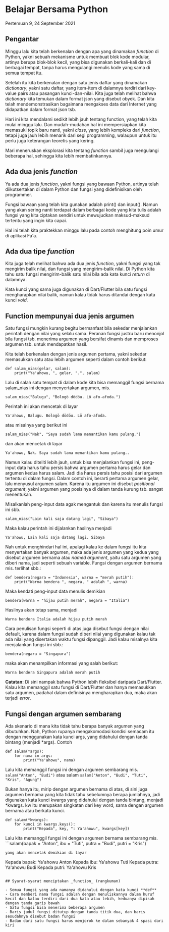 # Belajar Bersama Python

Pertemuan 9, 24 September 2021


## Pengantar

Minggu lalu kita telah berkenalan dengan apa yang dinamakan _function_ di Python, yakni sebuah mekanisme untuk membuat blok kode modular, artinya berupa blok-blok kecil, yang bisa digunakan berkali-kali dan di berbagai tempat, tanpa harus mengulangi menulis kode yang sama di semua tempat itu.

Setelah itu kita berkenalan dengan satu jenis daftar yang dinamakan _dictionary_, yakni satu daftar, yang item-item di dalamnya terdiri dari key-value pairs atau pasangan kunci-dan-nilai. Kita juga telah melihat bahwa _dictionary_ kita temukan dalam format json yang disebut obyek. Dan kita telah mendemonstrasikan bagaimana mengakses data dari Internet yang didapatkan dalam format json tsb.

Hari ini kita mendalami sedikit lebih jauh tentang function, yang telah kita mulai minggu lalu. Dan mudah-mudahan hal ini mempersiapkan kita memasuki topik baru nanti, yakni _class_, yang lebih kompleks dari _function_, tetapi juga jauh lebih menarik dari segi programming, walaupun untuk itu perlu juga keterangan teoretis yang kering.

Mari meneruskan eksplorasi kita tentang _function_ sambil juga mengulangi beberapa hal, sehingga kita lebih membatinkannya.

## Ada dua jenis _function_

Ya ada dua jenis _function_, yakni fungsi yang bawaan Python, artinya telah diikutsertakan di dalam Python dan fungsi yang didefinisikan oleh programmer.

Fungsi bawaan yang telah kita gunakan adalah print() dan input(). Namun yang akan sering nanti terdapat dalam berbagai kode yang kita tulis adalah fungsi yang kita ciptakan sendiri untuk mewujudkan maksud-maksud tertentu yang ingin kita capai.

Hal ini telah kita praktekkan minggu lalu pada contoh menghitung poin umur di aplikasi Fa'a.

## Ada dua tipe _function_

Kita juga telah melihat bahwa ada dua jenis _function_, yakni fungsi yang tak mengirim balik nilai, dan fungsi yang mengirim-balik nilai. Di Python kita tahu satu fungsi mengirim-balik satu nilai bila ada kata kunci _return_ di dalamnya.

Kata kunci yang sama juga digunakan di Dart/Flutter bila satu fungsi mengharapkan nilai balik, namun kalau tidak harus ditandai dengan kata kunci _void_.

## Function mempunyai dua jenis argumen

Satu fungsi mungkin kurang begitu bermanfaat bila sekedar menjalankan perintah dengan nilai yang selalu sama. Peranan fungsi justru baru menonjol bila fungsi tsb. menerima argumen yang bersifat dinamis dan memproses argumen tsb. untuk mendapatkan hasil.

Kita telah berkenalan dengan jenis argumen pertama, yakni sekedar memasukkan satu atau lebih argumen seperti dalam contoh berikut:
```
def salam_nias(gelar, salam):
    print("Ya'ahowu, ", gelar, ".", salam)
```
Lalu di salah satu tempat di dalam kode kita bisa memanggil fungsi bernama salam_nias ini dengan menyertakan argumen, mis.
```
salam_nias("Balugu", "Bologö dödöu. Lö afo-afoda.")
```
Perintah ini akan mencetak di layar
```
Ya'ahowu, Balugu. Bologö dödöu. Lö afo-afoda.
```
atau misalnya yang berikut ini
```
salam_nias("Nak", "Saya sudah lama menantikan kamu pulang.")
```
dan akan mencetak di layar
```
Ya'ahowu, Nak. Saya sudah lama menantikan kamu pulang..
```

Namun kalau diteliti lebih jauh, untuk bisa menjalankan fungsi ini, peng-input data harus tahu persis bahwa argumen pertama harus gelar dan argumen kedua harus salam. Jadi dia harus persis tahu posisi dari argumen tertentu di dalam fungsi. Dalam contoh ini, berarti pertama argumen gelar, lalu menyusul argumen salam. Karena itu argumen ini disebut _positional argument_, yakni argumen yang posisinya di dalam tanda kurung tsb. sangat menentukan.

Misalkanlah peng-input data agak mengantuk dan karena itu menulis fungsi ini sbb.
```
salam_nias("Lain kali saja datang lagi", "Sibaya") 
```
Maka kalau perintah ini dijalankan hasilnya menjadi
```
Ya'ahowu, Lain kali saja datang lagi. Sibaya
```

Nah untuk menghindari hal ini, apalagi kalau ke dalam fungsi itu kita menyertakan banyak argumen, maka ada jenis argumen yang kedua yang disebut argumen bernama atau _named argument_, yaitu satu argumen yang diberi nama, jadi seperti sebuah variable. Fungsi dengan argumen bernama mis. terlihat sbb.:
```
def bendera(negara = "Indonesia", warna = "merah putih"):
    print("Warna bendera ", negara, " adalah ", warna)
```
Maka kendati peng-input data menulis demikian
```
bendera(warna = "hijau putih merah", negara = "Italia")
```
Hasilnya akan tetap sama, menjadi
```
Warna bendera Italia adalah hijau putih merah
```
Cara penulisan fungsi seperti di atas juga disebut fungsi dengan nilai default, karena dalam fungsi sudah diberi nilai yang digunakan kalau tak ada nilai yang disertakan waktu fungsi dipanggil. Jadi kalau misalnya kita menjalankan fungsi ini sbb.:
```
bendera(negara = "Singapura")
```
maka akan menampilkan informasi yang salah berikut:
```
Warna bendera Singapura adalah merah putih
```

**Catatan:** Di sini nampak bahwa Python lebih fleksibel daripada Dart/Flutter. Kalau kita memanggil satu fungsi di Dart/Flutter dan hanya memasukkan satu argumen, padahal dalam definisinya mengharapkan dua, maka akan terjadi _error_.

## Fungsi dengan argumen sembarang

Ada skenario di mana kita tidak tahu berapa banyak argumen yang dibutuhkan. Nah, Python rupanya mengakomodasi kondisi semacam itu dengan menggunakan kata kunci args, yang didahului dengan tanda bintang (menjadi *args). Contoh
```
def salam(*args):
    for nama in args:
        print("Ya'ahowu", nama)
```
Lalu kita memanggil fungsi ini dengan argumen sembarang mis.
`salam("Anton", "Budi")` atau salam `salam("Anton", "Budi", "Tuti", "Kris", "Agung")`

Bukan hanya itu, mirip dengan argumen bernama di atas, di sini juga argumen bernama yang kita tidak tahu sebelumnya berapa jumlahnya, jadi digunakan kata kunci kwargs yang didahului dengan tanda bintang, menjadi *kwargs. kw itu merupakan singkatan dari key word, sama dengan argumen bernama atau berkata kunci.
```
def salam(*kwargs):
    for kunci in kwargs.keys():
        print("Kepada", key, ": Ya'ahowu", kwargs[key])
```
Lalu kita memanggil fungsi ini dengan argumen bernama sembarang mis.
```salam(bapak = "Anton", ibu = "Tuti", putra = "Budi", putri = "Kris")`
```
yang akan mencetak demikian di layar
```
Kepada bapak: Ya'ahowu Anton
Kepada ibu: Ya'ahowu Tuti
Kepada putra: Ya'ahowu Budi
Kepada putri: Ya'ahowu Kris
```

## Syarat-syarat menciptakan _function_ (rangkuman)

- Semua fungsi yang ada namanya didahului dengan kata kunci **def**
- Cara memberi nama fungsi adalah dengan menuliskannya dalam huruf kecil dan kalau terdiri dari dua kata atau lebih, keduanya dipisah dengan tanda garis bawah
- Satu fungsi bisa menerima beberapa argumen
- Baris judul fungsi ditutup dengan tanda titik dua, dan baris sesudahnya disebut badan fungsi
- Badan dari satu fungsi harus menjorok ke dalam sebanyak 4 spasi dari kiri



